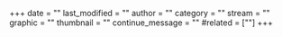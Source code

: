 +++
date = ""
last_modified = ""
author = ""
category = ""
stream = ""
graphic = ""
thumbnail = ""
continue_message = ""
#related = [""]
+++

